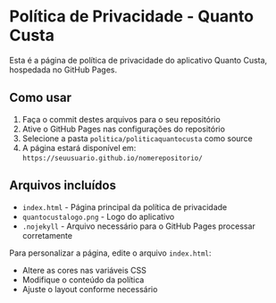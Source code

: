# Política de Privacidade - Quanto Custa

Esta é a página de política de privacidade do aplicativo Quanto Custa, hospedada no GitHub Pages.

## Como usar

1. Faça o commit destes arquivos para o seu repositório
2. Ative o GitHub Pages nas configurações do repositório
3. Selecione a pasta `politica/politicaquantocusta` como source
4. A página estará disponível em: `https://seuusuario.github.io/nomerepositorio/`

## Arquivos incluídos

- `index.html` - Página principal da política de privacidade
- `quantocustalogo.png` - Logo do aplicativo
- `.nojekyll` - Arquivo necessário para o GitHub Pages processar corretamente

Para personalizar a página, edite o arquivo `index.html`:

- Altere as cores nas variáveis CSS
- Modifique o conteúdo da política
- Ajuste o layout conforme necessário
